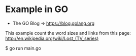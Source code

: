 Example in GO
=============

* The GO Blog => https://blog.golang.org

This example count the word sizes and links from this page:
http://en.wikipedia.org/wiki/Lost_(TV_series)

$ go run main.go